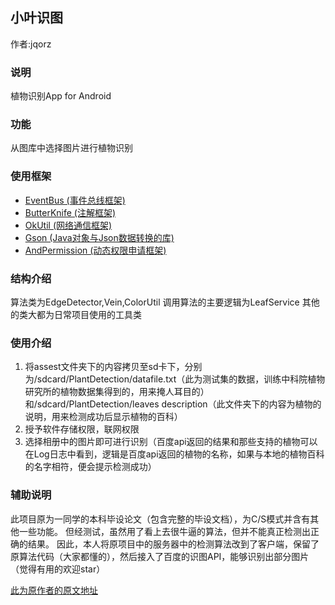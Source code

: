 ## 小叶识图

作者:jqorz

### 说明
植物识别App for Android

### 功能
从图库中选择图片进行植物识别

### 使用框架
- [EventBus (事件总线框架)](https://www.baidu.com/s?tn=mswin_oem_dg&ie=utf-16&word=eventbus)
- [ButterKnife (注解框架)](http://jakewharton.github.io/butterknife/)
- [OkUtil (网络通信框架)](http://blog.csdn.net/lmj623565791/article/details/47911083)
- [Gson (Java对象与Json数据转换的库)](http://blog.csdn.net/wanghao200906/article/details/45889955)
- [AndPermission (动态权限申请框架)](https://github.com/yanzhenjie/AndPermission/blob/master/README-CN.md)

### 结构介绍
算法类为EdgeDetector,Vein,ColorUtil
调用算法的主要逻辑为LeafService
其他的类大都为日常项目使用的工具类

### 使用介绍
1. 将assest文件夹下的内容拷贝至sd卡下，分别为/sdcard/PlantDetection/datafile.txt（此为测试集的数据，训练中科院植物研究所的植物数据集得到的，用来掩人耳目的）
和/sdcard/PlantDetection/leaves description（此文件夹下的内容为植物的说明，用来检测成功后显示植物的百科）
2. 授予软件存储权限，联网权限
3. 选择相册中的图片即可进行识别（百度api返回的结果和那些支持的植物可以在Log日志中看到，逻辑是百度api返回的植物的名称，如果与本地的植物百科的名字相符，便会提示检测成功）
### 辅助说明

此项目原为一同学的本科毕设论文（包含完整的毕设文档），为C/S模式并含有其他一些功能。
但经测试，虽然用了看上去很牛逼的算法，但并不能真正检测出正确的结果。
因此，本人将原项目中的服务器中的检测算法改到了客户端，保留了原算法代码（大家都懂的），然后接入了百度的识图API，能够识别出部分图片
（觉得有用的欢迎star）

 [此为原作者的原文地址](https://github.com/MinTate/Mleaf)